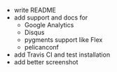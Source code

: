 - write README
- add support and docs for
    - Google Analytics
    - Disqus
    - pygments support like Flex
    - pelicanconf
- add Travis CI and test installation
- add better screenshot
